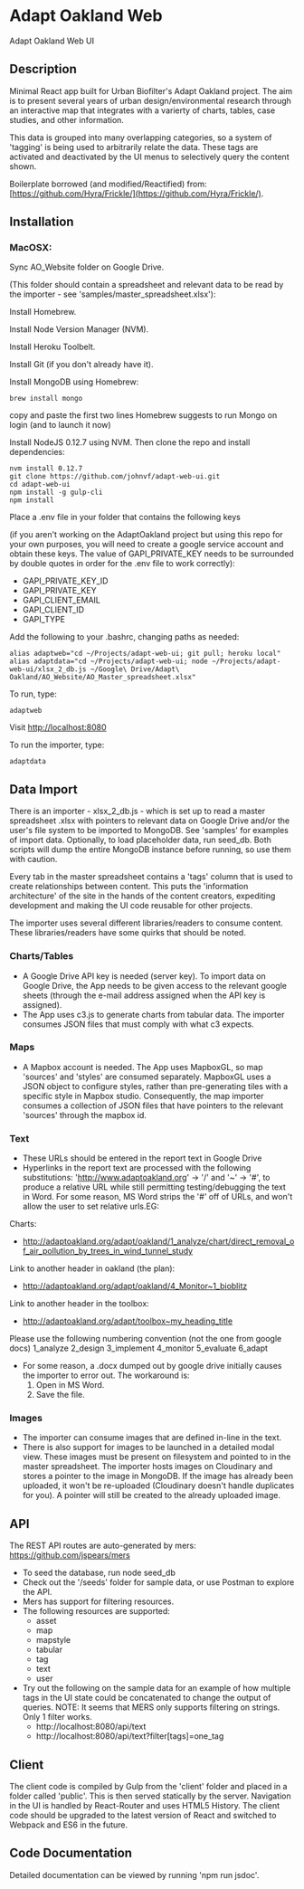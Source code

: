 # Adapt Oakland Web
Adapt Oakland Web UI

## Description

Minimal React app built for Urban Biofilter's Adapt Oakland project. The aim is to present several years of urban design/environmental research through an interactive map that integrates with a varierty of charts, tables, case studies, and other information.

This data is grouped into many overlapping categories, so a system of 'tagging' is being used to arbitrarily relate the data. These tags are activated and deactivated by the UI menus to selectively query the content shown. 

Boilerplate borrowed (and modified/Reactified) from: [https://github.com/Hyra/Frickle/](https://github.com/Hyra/Frickle/).

## Installation

### MacOSX:

Sync AO_Website folder on Google Drive.

(This folder should contain a spreadsheet and relevant data to be read by the importer - see 'samples/master_spreadsheet.xlsx'):

Install Homebrew.

Install Node Version Manager (NVM).

Install Heroku Toolbelt.

Install Git (if you don't already have it).

Install MongoDB using Homebrew:

`brew install mongo`

copy and paste the first two lines Homebrew suggests to run Mongo on login (and to launch it now)

Install NodeJS 0.12.7 using NVM. Then clone the repo and install dependencies:
```
nvm install 0.12.7
git clone https://github.com/johnvf/adapt-web-ui.git
cd adapt-web-ui
npm install -g gulp-cli
npm install
```
Place a .env file in your folder that contains the following keys 

(if you aren't working on the AdaptOakland project but using this repo for your own purposes, you will need to create a google service account and obtain these keys. The value of GAPI_PRIVATE_KEY needs to be surrounded by double quotes in order for the .env file to work correctly):
- GAPI_PRIVATE_KEY_ID
- GAPI_PRIVATE_KEY
- GAPI_CLIENT_EMAIL
- GAPI_CLIENT_ID
- GAPI_TYPE

Add the following to your .bashrc, changing paths as needed:

```
alias adaptweb="cd ~/Projects/adapt-web-ui; git pull; heroku local"
alias adaptdata="cd ~/Projects/adapt-web-ui; node ~/Projects/adapt-web-ui/xlsx_2_db.js ~/Google\ Drive/Adapt\ Oakland/AO_Website/AO_Master_spreadsheet.xlsx"
```

To run, type: 
```
adaptweb
```
Visit [http://localhost:8080](http://localhost:8080)

To run the importer, type:
```
adaptdata
```
## Data Import

There is an importer - xlsx_2_db.js - which is set up to read a master spreadsheet .xlsx with pointers to relevant data on Google Drive and/or the user's file system to be imported to MongoDB. See 'samples' for examples of import data. Optionally, to load placeholder data, run seed_db. Both scripts will dump the entire MongoDB instance before running, so use them with caution.

Every tab in the master spreadsheet contains a 'tags' column that is used to create relationships between content. This puts the 'information architecture' of the site in the hands of the content creators, expediting development and making the UI code reusable for other projects.

The importer uses several different libraries/readers to consume content. These libraries/readers have some quirks that should be noted.

### Charts/Tables

- A Google Drive API key is needed (server key). To import data on Google Drive, the App needs to be given access to the relevant google sheets (through the e-mail address assigned when the API key is assigned).
- The App uses c3.js to generate charts from tabular data. The importer consumes JSON files that must comply with what c3 expects.

### Maps
- A Mapbox account is needed. The App uses MapboxGL, so map 'sources' and 'styles' are consumed separately. MapboxGL uses a JSON object to configure styles, rather than pre-generating tiles with a specific style in Mapbox studio. Consequently, the map importer consumes a collection of JSON files that have pointers to the relevant 'sources' through the mapbox id. 

### Text

- These URLs should be entered in the report text in Google Drive
- Hyperlinks in the report text are processed with the following substitutions: 'http://www.adaptoakland.org' -> '/' and '~' -> '#', to produce a relative URL while still permitting testing/debugging the text in Word. For some reason, MS Word strips the '#' off of URLs, and won't allow the user to set relative urls.EG:

Charts:
  - http://adaptoakland.org/adapt/oakland/1_analyze/chart/direct_removal_of_air_pollution_by_trees_in_wind_tunnel_study

Link to another header in oakland (the plan): 
  - http://adaptoakland.org/adapt/oakland/4_Monitor~1_bioblitz

Link to another header in the toolbox: 
  - http://adaptoakland.org/adapt/toolbox~my_heading_title
  

Please use the following numbering convention (not the one from google docs) 
1_analyze
2_design 
3_implement 
4_monitor 
5_evaluate
6_adapt 

- For some reason, a .docx dumped out by google drive initially causes the importer to error out. The workaround is:
  1. Open in MS Word.
  2. Save the file.

### Images

- The importer can consume images that are defined in-line in the text. 
- There is also support for images to be launched in a detailed modal view. These images must be present on filesystem and pointed to in the master spreadsheet. The importer hosts images on Cloudinary and stores a pointer to the image in MongoDB. If the image has already been uploaded, it won't be re-uploaded (Cloudinary doesn't handle duplicates for you). A pointer will still be created to the already uploaded image.

## API

The REST API routes are auto-generated by mers: https://github.com/jspears/mers

- To seed the database, run node seed_db
- Check out the '/seeds' folder for sample data, or use Postman to explore the API.
- Mers has support for filtering resources. 
- The following resources are supported:
  - asset
  - map
  - mapstyle
  - tabular
  - tag
  - text
  - user
- Try out the following on the sample data for an example of how multiple tags in the UI state could be concatenated to change the output of queries. NOTE: It seems that MERS only supports filtering on strings. Only 1 filter works.
  - http://localhost:8080/api/text
  - http://localhost:8080/api/text?filter[tags]=one_tag

## Client

The client code is compiled by Gulp from the 'client' folder and placed in a folder called 'public'. This is then served statically by the server. Navigation in the UI is handled by React-Router and uses HTML5 History. The client code should be upgraded to the latest version of React and switched to Webpack and ES6 in the future.

## Code Documentation

Detailed documentation can be viewed by running 'npm run jsdoc'.
